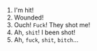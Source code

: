 1. I'm hit!
2. Wounded!
3. Ouch! `Fuck`! They shot me!
4. Ah, `shit`! I been shot!
5. Ah, `fuck`, `shit`, `bitch`...
